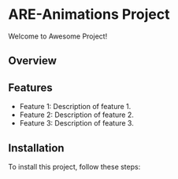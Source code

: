# ARE-Animations Project

Welcome to Awesome Project! 

## Overview



## Features

- Feature 1: Description of feature 1.
- Feature 2: Description of feature 2.
- Feature 3: Description of feature 3.

## Installation

To install this project, follow these steps:

